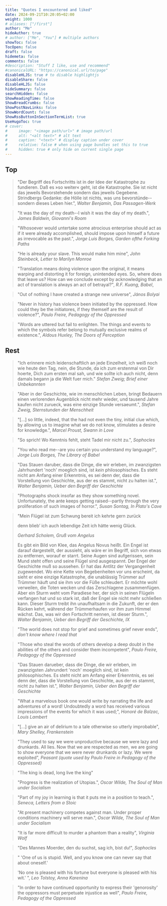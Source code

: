 ```yaml
---
title: "Quotes I encountered and liked"
date: 2024-09-21T10:20:05+02:00
weight: 1000
# aliases: ["/first"]
author: "Me"
hideAuthor: true
# author: ["Me", "You"] # multiple authors
showToc: false
TocOpen: false
draft: false
hidemeta: false
comments: false
#description: "Stuff I like, use and recommend"
#canonicalURL: "https://canonical.url/to/page"
disableHLJS: true # to disable highlightjs
disableShare: false
disableHLJS: false
hideSummary: false
searchHidden: false
ShowReadingTime: false
ShowBreadCrumbs: false
ShowPostNavLinks: false
ShowWordCount: false
ShowRssButtonInSectionTermList: true
UseHugoToc: true
# cover:
#     image: "<image path/url>" # image path/url
#     alt: "<alt text>" # alt text
#     caption: "<text>" # display caption under cover
#     relative: false # when using page bundles set this to true
#     hidden: true # only hide on current single page
---
```

<!--Please note that although I liked each quote, my admiration does not necessarily imply agreement, as there may be various reasons for my liking them.-->

## Top

> "Der Begriff des Fortschritts ist in der Idee der Katastrophe zu fundieren. Daß es »so weiter« geht, ist die Katastrophe. Sie ist nicht das jeweils Bevorstehende sondern das jeweils Gegebene. Strindbergs Gedanke: die Hölle ist nichts, was uns bevorstünde--sondern dieses Leben hier.", *Walter Benjamin, Das Passagen-Werk*

> "It was the day of my death--I wish it was the day of my death.", *James Baldwin, Giovanni's Room*

> "Whosoever would untertake some atrocious enterprise should act as if it were already accomplished, should impose upon himself a future as irrevocable as the past.", *Jorge Luis Borges, Garden ofthe Forking Paths*

> "He is already your slave. This would make him mine", *John Steinbeck, Letter to Marilyn Monroe*

> "Translation means doing violence upon the original, it means warping and distorting it for foreign, unintended eyes. So, where does that leave us? How can we conclude except by acknowledging that an act of translation is always an act of betrayal?", *R.F. Kuang, Babel*, 

> "Out of nothing I have created a strange new universe", *János Bolyai*

> "Never in history has violence been initiated by the oppressed. How could they be the initiatores, if they themself are the result of violence?", *Paulo Freire, Pedagogy of the Oppressed*

> "Words are uttered but fail to enlighten. The things and events to which the symbols refer belong to mutually exclusive realms of existence.", *Aldous Huxley, The Doors of Perception*

<!--Rename that heading-->
## Rest 

> "Ich erinnere mich leidenschaftlich an jede Einzelheit, ich weiß noch wie heute den Tag, nein, die Stunde, da ich zum erstenmal von Dir hoerte, Dich zum ersten mal sah, und wie sollte ich auch nicht, denn damals begann ja die Welt fuer mich." *Stefan Zweig; Brief einer Unbekannten*

> "Aber in der Geschichte, wie im menschlichen Leben, bringt Bedauern einen verlorenden Augenblick nicht mehr wieder, und tausend Jahre kaufen nicht zurueck, was eine einzige Stunde versaeumt.", *Stefan Zweig, Sternstunden der Menschheit*

> "[...] so little, indeed, that the had not even the tiny, initial clue which, by allowing us to imagine what we do not know, stimulates a desire for knowledge.", *Marcel Proust, Swann in Love*

> "So sprich! Wo Kenntnis fehlt, steht Tadel mir nicht zu.", *Sophocles*

> "You who read me--are you certain you understand my language?", *Jorge Luis Borges, The Library of Babel*

> "Das Stauen daruber, dass die Dinge, die wir erleben, im zwanzigsten Jahrhundert 'noch' moeglich sind, ist *kein* philosophisches. Es steht nicht am Anfang einer Erkenntnis, es sei denn der, dass die Vorstellung von Geschichte, aus der es stammt, nicht zu halten ist.", *Walter Benjamin, Ueber den Begriff der Geschichte*

> "Photographs shock insofar as they show something novel. Unfortunately, the ante keeps getting raised--partly through the very proliferation of such images of horror.", *Susan Sontag, In Plato's Cave*

> "Mein Flügel ist zum Schwung bereit ich kehrte gern zurück 
>
> denn blieb’ ich auch lebendige Zeit ich hätte wenig Glück.
>
> *Gerhard Scholem, Gruß vom Angelus*
>
>
> Es gibt ein Bild von Klee, das Angelus Novus heißt. Ein Engel ist darauf dargestellt, der aussieht, als wäre er im Begriff, sich von etwas zu entfernen, worauf er starrt. Seine Augen sind aufgerissen, sein Mund steht offen und seine Flügel sind ausgespannt. Der Engel der Geschichte muß so aussehen. Er hat das Antlitz der Vergangenheit zugewendet. Wo eine Kette von Begebenheiten vor uns erscheint, da sieht er eine einzige Katastrophe, die unablässig Trümmer auf Trümmer häuft und sie ihm vor die Füße schleudert. Er möchte wohl verweilen, die Toten wecken und das Zerschlagene zusammenfügen. Aber ein Sturm weht vom Paradiese her, der sich in seinen Flügeln verfangen hat und so stark ist, daß der Engel sie nicht mehr schließen kann. Dieser Sturm treibt ihn unaufhaltsam in die Zukunft, der er den Rücken kehrt, während der Trümmerhaufen vor ihm zum Himmel wächst. Das, was wir den Fortschritt nennen, ist dieser Sturm.", *Walter Benjamin, Ueber den Begriff der Geschichte, IX*


> "The world does not stop for grief and sometimes grief never ends", *don't know where I read that*

> "Those who steal the words of others develop a deep doubt in the abilities of the others and consider them incompetent", *Paulo Freire, Pedagogy of the Oppressed*


> "Das Stauen darueber, dass die Dinge, die wir erleben, im zwanzigsten Jahrundert 'noch' moeglich sind, ist kein philosophisches. Es steht nicht am Anfang einer Erkenntnis, es sei denn der, dass die Vorstellung von Geschichte, aus der es stammt, nicht zu halten ist.", *Walter Benjamin, Ueber den Begriff der Geschichte*

> "What a marvelous book one would write by narrating the life and adventures of a word! Undoubtedly a word has received various impressions of the events for which it was used;", *Honoré de Balzac, Louis Lambert*

> "[...] give an air of delirium to a tale otherwise so utterly improbable", *Mary Shelley, Frankenstein*

> "They used to say we were unproductive because we were lazy and drunkards. All lies. Now that we are respected as men, we are going to show everyone that we were never drunkards or lazy. We were exploited", *Peasant (quote used by Paulo Freire in Pedagogy of the Oppressed)*

> "The king is dead, long live the king"

> "Progress is the realization of Utopias.", *Oscar Wilde, The Soul of Man under Socialism*

> "Part of my joy in learning is that it puts me in a position to teach.", *Seneca, Letters from a Stoic*

> "At present machinery competes against man. Under proper conditions machinery will serve man.", *Oscar Wilde, The Soul of Man under Socialism*

> "It is far more difficult to murder a phantom than a reality", *Virginia Wolf*

> "Des Mannes Moerder, den du suchst, sag ich, bist du!", *Sophocles*

> " 'One of us is stupid. Well, and you know one can never say that about oneself.'
>
> 'No one is pleased with his fortune but everyone is pleased with his wit.' ", *Leo Tolstoy, Anna Karenina*

> "In order to have continued opportunity to express their 'genorosity' the oppressors must perpetuate injustice as well", *Paulo Freire, Pedagogy of the Oppressed*
